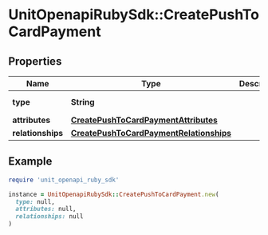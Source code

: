 # UnitOpenapiRubySdk::CreatePushToCardPayment

## Properties

| Name | Type | Description | Notes |
| ---- | ---- | ----------- | ----- |
| **type** | **String** |  | [optional][default to &#39;pushToCardPayment&#39;] |
| **attributes** | [**CreatePushToCardPaymentAttributes**](CreatePushToCardPaymentAttributes.md) |  |  |
| **relationships** | [**CreatePushToCardPaymentRelationships**](CreatePushToCardPaymentRelationships.md) |  |  |

## Example

```ruby
require 'unit_openapi_ruby_sdk'

instance = UnitOpenapiRubySdk::CreatePushToCardPayment.new(
  type: null,
  attributes: null,
  relationships: null
)
```

